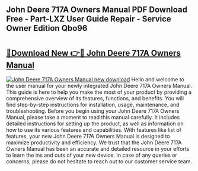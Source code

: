 ## John Deere 717A Owners Manual PDF Download Free - Part-LXZ User Guide Repair - Service Owner Edition Qbo96

# <h2><a href="http://bc9519.oget.top/?id=John+Deere+717A+Owners+Manual">🔗Download New 👉🔴 John Deere 717A Owners Manual</a></h2>

[![John Deere 717A Owners Manual new download](https://i.imgur.com/5g1atiW.png)](http://bc9519.oget.top/?id=John+Deere+717A+Owners+Manual)
Hello and welcome to the user manual for your newly integrated John Deere 717A Owners Manual. This guide is here to help you make the most of your product by providing a comprehensive overview of its features, functions, and benefits. You will find step-by-step instructions for installation, usage, maintenance, and troubleshooting. Before you begin using your John Deere 717A Owners Manual, please take a moment to read this manual carefully. It includes detailed instructions for setting up the product, as well as information on how to use its various features and capabilities. With features like list of features, your new John Deere 717A Owners Manual is designed to maximize productivity and efficiency. We trust that the John Deere 717A Owners Manual has been an accurate and detailed resource in your efforts to learn the ins and outs of your new device. In case of any queries or concerns, please do not hesitate to reach out to our customer service team.
